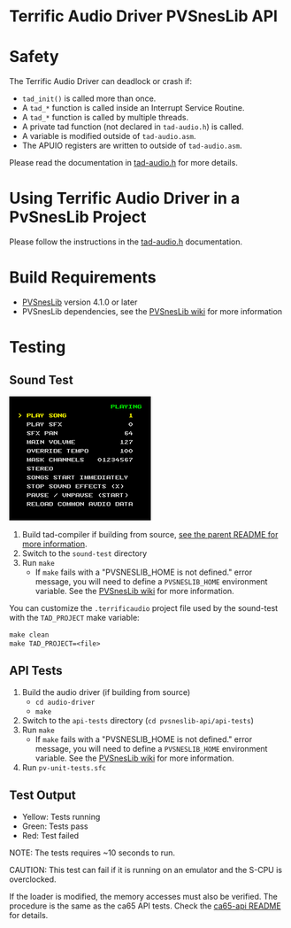 Terrific Audio Driver PVSnesLib API
===================================

Safety
======

The Terrific Audio Driver can deadlock or crash if:

 * `tad_init()` is called more than once.
 * A `tad_*` function is called inside an Interrupt Service Routine.
 * A `tad_*` function is called by multiple threads.
 * A private tad function (not declared in `tad-audio.h`) is called.
 * A variable is modified outside of `tad-audio.asm`.
 * The APUIO registers are written to outside of `tad-audio.asm`.

Please read the documentation in [tad-audio.h](tad-audio.h) for more details.


Using Terrific Audio Driver in a PvSnesLib Project
==================================================

Please follow the instructions in the [tad-audio.h](tad-audio.h) documentation.


Build Requirements
==================
 * [PVSnesLib](https://github.com/alekmaul/pvsneslib/) version 4.1.0 or later
 * PVSnesLib dependencies, see the [PVSnesLib wiki](https://github.com/alekmaul/pvsneslib/wiki/Installation) for more information


Testing
=======

Sound Test
----------

![Sound Test screenshot](sound-test/screenshot.png)

1. Build tad-compiler if building from source,
   [see the parent README for more information](../../README.md#build-instructions).
2. Switch to the `sound-test` directory
3. Run `make`
    * If `make` fails with a "PVSNESLIB_HOME is not defined." error message,
      you will need to define a `PVSNESLIB_HOME` environment variable.
      See the [PVSnesLib wiki](https://github.com/alekmaul/pvsneslib/wiki/Installation) for more information.


You can customize the `.terrificaudio` project file used by the sound-test with the `TAD_PROJECT`
make variable:

    make clean
    make TAD_PROJECT=<file>


API Tests
---------

1. Build the audio driver (if building from source)
    * `cd audio-driver`
    * `make`
2. Switch to the `api-tests` directory (`cd pvsneslib-api/api-tests`)
3. Run `make`
    * If `make` fails with a "PVSNESLIB_HOME is not defined." error message,
      you will need to define a `PVSNESLIB_HOME` environment variable.
      See the [PVSnesLib wiki](https://github.com/alekmaul/pvsneslib/wiki/Installation) for more information.
4. Run `pv-unit-tests.sfc`


## Test Output
 * Yellow: Tests running
 * Green: Tests pass
 * Red: Test failed

NOTE: The tests requires ~10 seconds to run.


CAUTION: This test can fail if it is running on an emulator and the S-CPU is overclocked.


If the loader is modified, the memory accesses must also be verified.  The procedure is the same as
the ca65 API tests.  Check the [ca65-api README](../ca65-api/README.md#api-tests) for details.


